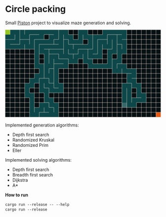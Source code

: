 # Circle packing

Small [Piston](https://github.com/PistonDevelopers/piston) project to visualize
maze generation and solving.

![screenshot](./screenshot.png)

Implemented generation algorithms:

  - Depth first search
  - Randomized Kruskal
  - Randomized Prim
  - Eller

Implemented solving algorithms:

  - Depth first search
  - Breadth first search
  - Dijkstra
  - A*

**How to run**

```
cargo run --release -- --help
cargo run --release
```
